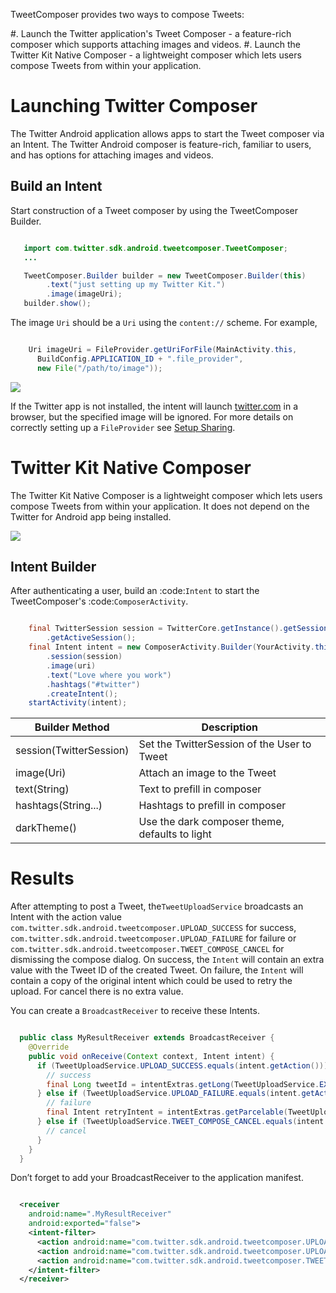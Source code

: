 TweetComposer provides two ways to compose Tweets:

#. Launch the Twitter application's Tweet Composer - a feature-rich composer which supports attaching images and videos.
#. Launch the Twitter Kit Native Composer - a lightweight composer which lets users compose Tweets from within your application.

# Launching Twitter Composer

The Twitter Android application allows apps to start the Tweet composer via an Intent. The Twitter Android composer is feature-rich, familiar to users, and has options for attaching images and videos.

## Build an Intent

Start construction of a Tweet composer by using the TweetComposer Builder.

``` java

   import com.twitter.sdk.android.tweetcomposer.TweetComposer;
   ...

   TweetComposer.Builder builder = new TweetComposer.Builder(this)
        .text("just setting up my Twitter Kit.")
        .image(imageUri);
   builder.show();
```
The image `Uri` should be a `Uri` using the `content://` scheme. For example,

```java

    Uri imageUri = FileProvider.getUriForFile(MainActivity.this,
      BuildConfig.APPLICATION_ID + ".file_provider",
      new File("/path/to/image"));
```
![](http://twitter.github.io/twitter-kit-android/images/twitter-for-android-composer.png)


If the Twitter app is not installed, the intent will launch [twitter.com](https://twitter.com) in a browser, but the specified image will be ignored. For more details on correctly setting up a `FileProvider` see [Setup Sharing](https://developer.android.com/training/secure-file-sharing/setup-sharing.html).


# Twitter Kit Native Composer

The Twitter Kit Native Composer is a lightweight composer which lets users compose Tweets from within your application. It does not depend on the Twitter for Android app being installed.

![](http://twitter.github.io/twitter-kit-android/images/native-composer.png)

## Intent Builder

After authenticating a user, build an :code:`Intent` to start the TweetComposer's :code:`ComposerActivity`.

```java

    final TwitterSession session = TwitterCore.getInstance().getSessionManager()
        .getActiveSession();
    final Intent intent = new ComposerActivity.Builder(YourActivity.this)
        .session(session)
        .image(uri)
        .text("Love where you work")
        .hashtags("#twitter")
        .createIntent();
    startActivity(intent);
```


| Builder Method          | Description                                    |
| ---------------------------- | ------------------------------------------- |
| session(TwitterSession) | Set the TwitterSession of the User to Tweet    |
| image(Uri)              | Attach an image to the Tweet                   |
| text(String)            | Text to prefill in composer                    |
| hashtags(String...)     | Hashtags to prefill in composer                |
| darkTheme()             | Use the dark composer theme, defaults to light |

# Results

After attempting to post a Tweet, the`TweetUploadService` broadcasts an Intent with the action value `com.twitter.sdk.android.tweetcomposer.UPLOAD_SUCCESS` for success, `com.twitter.sdk.android.tweetcomposer.UPLOAD_FAILURE` for failure or `com.twitter.sdk.android.tweetcomposer.TWEET_COMPOSE_CANCEL` for dismissing the compose dialog. On success, the `Intent` will contain an extra value with the Tweet ID of the created Tweet. On failure, the `Intent` will contain a copy of the original intent which could be used to retry the upload. For cancel there is no extra value.

You can create a `BroadcastReceiver` to receive these Intents.

```java

  public class MyResultReceiver extends BroadcastReceiver {
    @Override
    public void onReceive(Context context, Intent intent) {
      if (TweetUploadService.UPLOAD_SUCCESS.equals(intent.getAction())) {
        // success
        final Long tweetId = intentExtras.getLong(TweetUploadService.EXTRA_TWEET_ID);
      } else if (TweetUploadService.UPLOAD_FAILURE.equals(intent.getAction())) {
        // failure
        final Intent retryIntent = intentExtras.getParcelable(TweetUploadService.EXTRA_RETRY_INTENT);
      } else if (TweetUploadService.TWEET_COMPOSE_CANCEL.equals(intent.getAction())) {
        // cancel
      }
    }
  }
```
Don’t forget to add your BroadcastReceiver to the application manifest.

```xml

  <receiver
    android:name=".MyResultReceiver"
    android:exported="false">
    <intent-filter>
      <action android:name="com.twitter.sdk.android.tweetcomposer.UPLOAD_SUCCESS"/>
      <action android:name="com.twitter.sdk.android.tweetcomposer.UPLOAD_FAILURE"/>
      <action android:name="com.twitter.sdk.android.tweetcomposer.TWEET_COMPOSE_CANCEL"/>
    </intent-filter>
  </receiver>
```